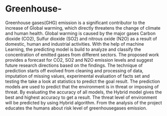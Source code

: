 # Greenhouse-
Greenhouse gases(GHG) emission is a significant contributor to the increase of Global warming, which directly threatens the change of climate and human health.
Global warming is caused by the major gases Carbon dioxide (CO2), Sulfur dioxide (SO2) and nitrous oxide (N2O) as a result of domestic, human and industrial activities. 
With the help of machine Learning, the predicting model is build to analyze and classify the concentration of emitted gases from different sectors. 
The proposed work provides a forecast for CO2, SO2 and N2O emission levels and suggest future research directions based on the findings.
The technique of prediction starts off evolved from cleaning and processing of data, imputation of missing values, experimental evaluation of facts set and testing the take a look at statistics to predict the goal result.
The prediction models are used to predict that the environment is in threat or imposing of threat.
By evaluating the accuracy of all models, the Hybrid model gives the best and highest accuracy to get a result.
The threat level of environment will be predicted by using Hybrid algorithm.
From the analysis of the project educates the humans about risk level of greenhousegases emission.
